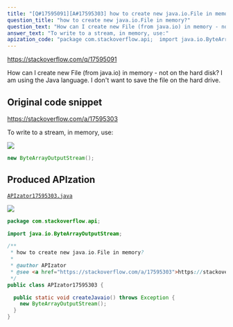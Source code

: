 ```yaml
---
title: "[Q#17595091][A#17595303] how to create new java.io.File in memory?"
question_title: "how to create new java.io.File in memory?"
question_text: "How can I create new File (from java.io) in memory - not on the hard disk? I am using the Java language. I don't want to save the file on the hard drive."
answer_text: "To write to a stream, in memory, use:"
apization_code: "package com.stackoverflow.api;  import java.io.ByteArrayOutputStream;  /**  * how to create new java.io.File in memory?  *  * @author APIzator  * @see <a href=\"https://stackoverflow.com/a/17595303\">https://stackoverflow.com/a/17595303</a>  */ public class APIzator17595303 {    public static void createJavaio() throws Exception {     new ByteArrayOutputStream();   } }"
---
```


https://stackoverflow.com/q/17595091

How can I create new File (from java.io) in memory - not on the hard disk?
I am using the Java language. I don&#x27;t want to save the file on the hard drive.



## Original code snippet

https://stackoverflow.com/a/17595303

To write to a stream, in memory, use:

<div class="code-logo"><img src="/stackoverflow.png" /></div>

```java
new ByteArrayOutputStream();
```

## Produced APIzation

[`APIzator17595303.java`](https://github.com/blind-papers/apization-temp-data/raw/main/search/APIzator17595303.java)

<div class="code-logo"><img src="/apizator.png" /></div>

```java
package com.stackoverflow.api;

import java.io.ByteArrayOutputStream;

/**
 * how to create new java.io.File in memory?
 *
 * @author APIzator
 * @see <a href="https://stackoverflow.com/a/17595303">https://stackoverflow.com/a/17595303</a>
 */
public class APIzator17595303 {

  public static void createJavaio() throws Exception {
    new ByteArrayOutputStream();
  }
}

```